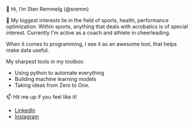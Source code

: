 👋 Hi, I’m Sten Remmelg (@sremm)

👀 My biggest interests lie in the field of sports, health, performance optimization.
Within sports, anything that deals with acrobatics is of special interest. Currently I'm active as a coach and athlete in cheerleading.

When it comes to programming, I see it as an awesome tool, that helps make data useful.

My sharpest tools in my toolbox:
 - Using python to automate everything
 - Building machine learning models
 - Taking ideas from Zero to One.

📫 Hit me up if you feel like it! 
- [LinkedIn](https://www.linkedin.com/in/stenremmelg/) 
- [Instagram](https://www.instagram.com/steniinsta/)

<!---
sremm/sremm is a ✨ special ✨ repository because its `README.md` (this file) appears on your GitHub profile.
You can click the Preview link to take a look at your changes.
--->
